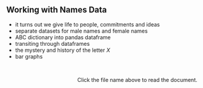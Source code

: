 ## Working with Names Data
- it turns out we give life to people, commitments and ideas
- separate datasets for male names and female names
- ABC dictionary into pandas dataframe
- transiting through dataframes
- the mystery and history of the letter $X$
- bar graphs
<br />

<p align = "right"> Click the file name above to read the document. </p>
